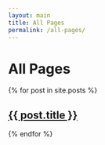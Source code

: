 ```yaml
---
layout: main
title: All Pages
permalink: /all-pages/
---
```

<h1>All Pages</h1>

  {% for post in site.posts %}
  <article>
    <h2>
      <a href="{{ post.url }}">
        {{ post.title }}
      </a>
    </h2>
  </article>
{% endfor %}



